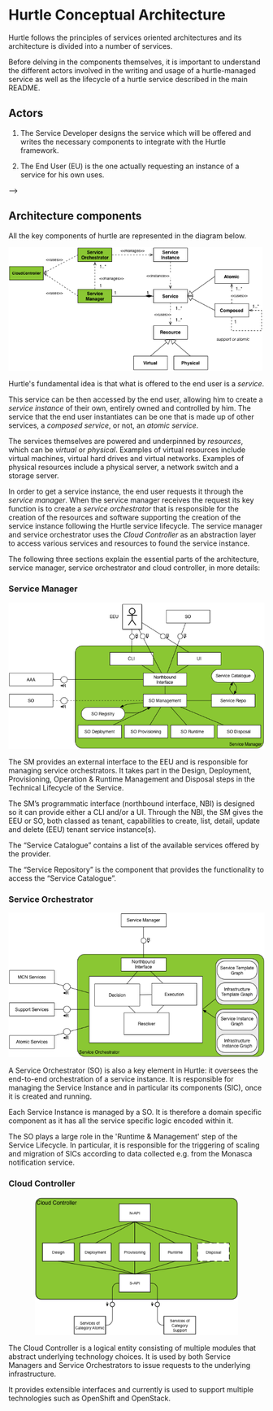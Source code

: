# Hurtle Conceptual Architecture

Hurtle follows the principles of services oriented architectures and its architecture is divided into a number of services. 

Before delving in the components themselves, it is important to understand the different actors involved in the writing and usage of a hurtle-managed service as well as the lifecycle of a hurtle service described in the main README.

## Actors

1. The Service Developer designs the service which will be offered and writes the necessary components to integrate with the Hurtle framework.

2. The End User (EU) is the one actually requesting an instance of a service for his own uses.

-->
## Architecture components

All the key components of hurtle are represented in the diagram below.

<img src="./figs/hurtle_components.png" alt="hurtle_components" width=500px>

Hurtle's fundamental idea is that what is offered to the end user is a *service*. 

This service can be then accessed by the end user, allowing him to create a *service instance* of their own, entirely owned and controlled by him. The service that the end user instantiates can be one that is made up of other services, a *composed service*, or not, an *atomic service*.

The services themselves are powered and underpinned by *resources*, which can be *virtual* or *physical*. Examples of virtual resources include virtual machines, virtual hard drives and virtual networks. Examples of physical resources include a physical server, a network switch and a storage server.

In order to get a service instance, the end user requests it through the *service manager*. When the service manager receives the request its key function is to create a *service orchestrator* that is responsible for the creation of the resources and software supporting the creation of the service instance following the Hurtle service lifecycle. The service manager and service orchestrator uses the *Cloud Controller* as an abstraction layer to access various services and resources to found the service instance.

The following three sections explain the essential parts of the architecture, service manager, service orchestrator and cloud controller, in more details:

### Service Manager

<div align="center">
<img src="./figs/hurtle-sm.png" title="hurtle service manager" width=600px>
</div>

The SM provides an external interface to the EEU and is responsible for managing service orchestrators. It takes part in the Design, Deployment, Provisioning, Operation & Runtime Management and Disposal steps in the Technical Lifecycle of the Service.

The SM’s programmatic interface (northbound interface, NBI) is designed so it can provide either a CLI and/or a UI. Through the NBI, the SM gives the EEU or SO, both classed as tenant, capabilities to create, list, detail, update and delete (EEU) tenant service instance(s). 

The “Service Catalogue” contains a list of the available services offered by the provider. 

The “Service Repository” is the component that provides the functionality to access the “Service Catalogue”. 


### Service Orchestrator

<div align="center">
<img src="./figs/hurtle-so.png" title="hurtle service manager" width=600px>
</div>

A Service Orchestrator (SO) is also a key element in Hurtle: it oversees the end-to-end orchestration of a service instance. It is responsible for managing the Service Instance and in particular its components (SIC), once it is created and running.

Each Service Instance is managed by a SO. It is therefore a domain specific component as it has all the service specific logic encoded within it. 

The SO plays a large role in the 'Runtime & Management' step of the Service Lifecycle. In particular, it is responsible for the triggering of scaling and migration of SICs according to data collected e.g. from the Monasca notification service.

### Cloud Controller

<div align="center">
<img src="./figs/hurtle-cc.png" title="hurtle service manager" width=400px>
</div>

The Cloud Controller is a logical entity consisting of multiple modules that abstract underlying technology choices. It is used by both Service Managers and Service Orchestrators to issue requests to the underlying infrastructure.

It provides extensible interfaces and currently is used to support multiple technologies such as OpenShift and OpenStack. 

